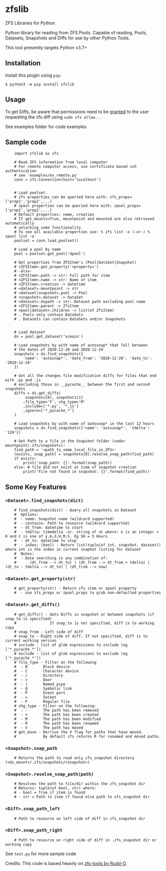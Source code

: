 # zfslib

ZFS Libraries for Python

Python library for reading from ZFS Pools. Capable of reading, Pools, Datasets, Snapshots and Diffs for use by other Python Tools.

This tool presently targets Python v3.7+

## Installation

Install this plugin using `pip`:

    $ python3 -m pip install zfslib

## Usage

To get Diffs, be aware that permissions need to be [granted](https://askubuntu.com/questions/1299671/zfs-diff-diff-delegated-permission-is-needed) to the user requesting the zfs diff using `sudo zfs allow...`

See examples folder for code examples

## Sample code

```
    import zfslib as zfs

    # Read ZFS information from local computer
    # For remote computer access, use certificate based ssh authentication 
    # see `examples/ex_remote.py`
    conn = zfs.Connection(host='localhost')


    # Load poolset. 
    # zfs properties can be queried here with: zfs_props=['prop1','prop2',...]
    # zpool properties can be queried here with: zpool_props=['prop1','prop2',...]
    # Default properties: name, creation
    # If get_mounts=True, mountpoint and mounted are also retrieved automatically
    # unlocking some functionality
    # To see all available properties use: % zfs list -o (-or-) % zpool list -o
    poolset = conn.load_poolset()

    # Load a pool by name
    pool = poolset.get_pool('dpool')
    
    # Get properties from ZFSItem's (Pool|DataSet|Snapshot)
    # <ZFSItem>.get_property('<property>')
    # -also-
    # <ZFSItem>.path -> str: Full path for item
    # <ZFSItem>.name -> str: Name of item
    # <ZFSItem>.creation -> datetime
    # <dataset>.mountpoint -> str
    # <dataset|snapshot>.pool -> Pool
    # <snapshot>.dataset -> DataSet
    # <dataset>.dspath -> str: Dataset path excluding pool name
    # <ZFSItem>.parent -> ZfsItem
    # <pool|dataset>.children -> list(of ZfsItem)
    # . Pools only contain DataSets
    # . Datasets can contain DataSets and/or Snapshots


    # Load dataset
    ds = pool.get_dataset('vcmain')

    # Load snapshots by with name of autosnap* that fall between 
    # the dates of 2020-12-20 and 2020-12-24
    snapshots = ds.find_snapshots({
        'name': 'autosnap*', 'date_from': '2020-12-20', 'date_to': '2020-12-24'
    })

    # Get all the changes file modification diffs for files that end with .py and .js 
    # excluding those in __pycache__ between the first and second snapshots
    diffs = ds.get_diffs(
         snapshots[0], snapshots[1]
        ,file_type='F', chg_type='M'
        ,include=['*.py', '*.js']
        ,ignore=['*_pycache_*']
    )

    # Load snapshots by with name of autosnap* in the last 12 hours 
    snapshots = ds.find_snapshots({'name': 'autosnap*', 'tdelta': '12H'})

    # Get Path to a file in the Snapshot folder (under mountpoint/.zfs/snapshots):
    find_path = '<path_to_some_local_file_in_ZFS>'
    (exists, snap_path) = snapshots[0].resolve_snap_path(find_path)
    if exists:
        print('snap_path: {}'.format(snap_path))
    else: # file did not exist at time of snapshot creation
        print('File not found in snapshot: {}'.format(find_path))

```

## Some Key Features
### `<Dataset>.find_snapshots(dict)`
```
    # find_snapshots(dict) - Query all snapshots in Dataset
    #  Options:
    #  - name: Snapshot name (wildcard supported)
    #  - contains: Path to resource (wildcard supported)
    #  - dt_from: datetime to start
    #  - tdelta: timedelta -or- string of nC where: n is an integer > 0 and C is one of y,m,d,H,M,S. Eg 5H = 5 Hours
    #  - dt_to: datetime to stop 
    #  - index: (bool) - Return list(tuple(of int, snapshot, dataset)) where int is the index in current snaphot listing for dataset
    #  Notes:
    #  - Date searching is any combination of:
    #      (dt_from --> dt_to) | (dt_from --> dt_from + tdelta) | (dt_to - tdelta --> dt_to) | (dt_from --> now)
```

### `<Dataset>.get_property(str)`
```
    # get_property(str) - Return zfs item or zpool property
    #  - use zfs_props or zpool_props to grab non-defaulted properties
```

### `<Dataset>.get_diffs()`
```
    # get_diffs() - Gets Diffs in snapshot or between snapshots (if snap_to is specified)
    #               If snap_to is not specified, diff is to working copy
    # snap_from - Left side of diff
    # snap_to - Right side of diff. If not specified, diff is to current working version
    # include - list of glob expressions to include (eg ['*_pycache_*'])
    # exclude - list of glob expressions to exclude (eg ['*_pycache_*'])
    # file_type - Filter on the following
    #  - B       Block device
    #  - C       Character device
    #  - /       Directory
    #  - >       Door
    #  - |       Named pipe
    #  - @       Symbolic link
    #  - P       Event port
    #  - =       Socket
    #  - F       Regular file
    # chg_type - Filter on the following:
    #  - -       The path has been removed
    #  - +       The path has been created
    #  - M       The path has been modified
    #  - R       The path has been renamed
    #  - V       The path has moved
    # get_move - Derrive the V flag for paths that have moved. 
    #            By default zfs returns R for renamed and moved paths.
```

### `<Snapshot>.snap_path`
```
    # Returns the path to read only zfs_snapshot directory (<ds_mount>/.zfs/snapshots/<snapshot>)
```

### `<Snapshot>.resolve_snap_path(path)`
```
    # Resolves the path to file/dir within the zfs_snapshot dir
    # Returns: tuple(of bool, str) where:
    # - bool = True if item is found
    # - str = Path to item if found else path to zfs_snapshot dir
```

### `<Diff>.snap_path_left`
```
    # Path to resource on left side of diff in zfs_snapshot dir
```

### `<Diff>.snap_path_right`
```
    # Path to resource on right side of diff in .zfs_snapshot dir or working copy
```

See `test.py` for more sample code


Credits: This code is based heavily on [zfs-tools by Rudd-O](https://github.com/Rudd-O/zfs-tools).
